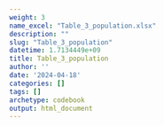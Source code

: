```yaml
---
weight: 3
name_excel: "Table_3_population.xlsx"
description: ""
slug: "Table_3_population"
datetime: 1.7134449e+09
title: Table_3_population
author: ''
date: '2024-04-18'
categories: []
tags: []
archetype: codebook
output: html_document
---
```


<div class="tabcontent"></div>
